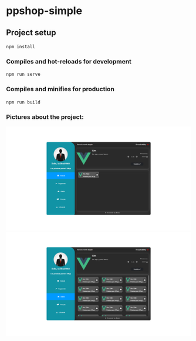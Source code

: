 # ppshop-simple

## Project setup

```
npm install
```

### Compiles and hot-reloads for development

```
npm run serve
```

### Compiles and minifies for production

```
npm run build
```

### Pictures about the project:

![alt text](picturesToRme/image.png)
![alt text](picturesToRme/image-1.png)
